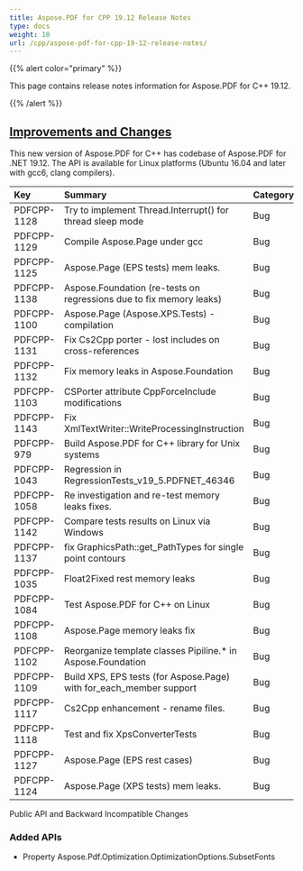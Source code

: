 ```yaml
---
title: Aspose.PDF for CPP 19.12 Release Notes
type: docs
weight: 10
url: /cpp/aspose-pdf-for-cpp-19-12-release-notes/
---
```


{{% alert color="primary" %}} 

This page contains release notes information for Aspose.PDF for C++ 19.12.

{{% /alert %}} 
## <ins>**Improvements and Changes**
This new version of Aspose.PDF for C++ has codebase of Aspose.PDF for .NET 19.12. The API is available for Linux platforms (Ubuntu 16.04 and later with gcc6, clang compilers).



|**Key**|**Summary**|**Category**|
| :- | :- | :- |
|PDFCPP-1128|Try to implement Thread.Interrupt() for thread sleep mode|Bug|
|PDFCPP-1129|Compile Aspose.Page under gcc|Bug|
|PDFCPP-1125|Aspose.Page (EPS tests) mem leaks.|Bug|
|PDFCPP-1138|Aspose.Foundation (re-tests on regressions due to fix memory leaks)|Bug|
|PDFCPP-1100|Aspose.Page (Aspose.XPS.Tests) - compilation|Bug|
|PDFCPP-1131|Fix Cs2Cpp porter - lost includes on cross-references|Bug|
|PDFCPP-1132|Fix memory leaks in Aspose.Foundation|Bug|
|PDFCPP-1103|CSPorter attribute CppForceInclude modifications|Bug|
|PDFCPP-1143|Fix XmlTextWriter::WriteProcessingInstruction|Bug|
|PDFCPP-979|Build Aspose.PDF for C++ library for Unix systems|Bug|
|PDFCPP-1043|Regression in RegressionTests_v19_5.PDFNET_46346|Bug|
|PDFCPP-1058|Re investigation and re-test memory leaks fixes.|Bug|
|PDFCPP-1142|Compare tests results on Linux via Windows|Bug|
|PDFCPP-1137|fix GraphicsPath::get_PathTypes for single point contours|Bug|
|PDFCPP-1035|Float2Fixed rest memory leaks|Bug|
|PDFCPP-1084|Test Aspose.PDF for C++ on Linux|Bug|
|PDFCPP-1108|Aspose.Page memory leaks fix|Bug|
|PDFCPP-1102|Reorganize template classes Pipiline.* in Aspose.Foundation|Bug|
|PDFCPP-1109|Build XPS, EPS tests (for Aspose.Page) with for_each_member support|Bug|
|PDFCPP-1117|Cs2Cpp enhancement - rename files.|Bug|
|PDFCPP-1118|Test and fix XpsConverterTests|Bug|
|PDFCPP-1127|Aspose.Page (EPS rest cases)|Bug|
|PDFCPP-1124|Aspose.Page (XPS tests) mem leaks.|Bug|

Public API and Backward Incompatible Changes
### **Added APIs**
- Property Aspose.Pdf.Optimization.OptimizationOptions.SubsetFonts
